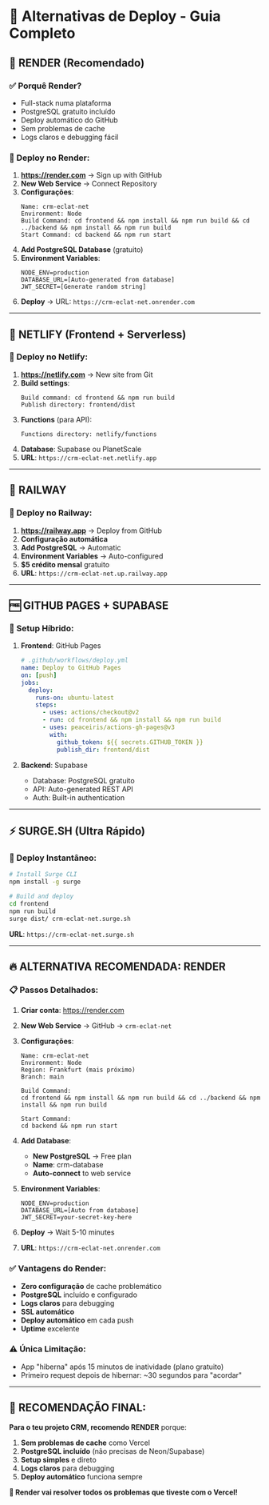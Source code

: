 # 🚀 Alternativas de Deploy - Guia Completo

## 🥇 RENDER (Recomendado)

### ✅ Porquê Render?
- Full-stack numa plataforma
- PostgreSQL gratuito incluído
- Deploy automático do GitHub
- Sem problemas de cache
- Logs claros e debugging fácil

### 🚀 Deploy no Render:
1. **https://render.com** → Sign up with GitHub
2. **New Web Service** → Connect Repository
3. **Configurações**:
   ```
   Name: crm-eclat-net
   Environment: Node
   Build Command: cd frontend && npm install && npm run build && cd ../backend && npm install && npm run build
   Start Command: cd backend && npm run start
   ```
4. **Add PostgreSQL Database** (gratuito)
5. **Environment Variables**:
   ```
   NODE_ENV=production
   DATABASE_URL=[Auto-generated from database]
   JWT_SECRET=[Generate random string]
   ```
6. **Deploy** → URL: `https://crm-eclat-net.onrender.com`

---

## 🥈 NETLIFY (Frontend + Serverless)

### 🚀 Deploy no Netlify:
1. **https://netlify.com** → New site from Git
2. **Build settings**:
   ```
   Build command: cd frontend && npm run build
   Publish directory: frontend/dist
   ```
3. **Functions** (para API):
   ```
   Functions directory: netlify/functions
   ```
4. **Database**: Supabase ou PlanetScale
5. **URL**: `https://crm-eclat-net.netlify.app`

---

## 🥉 RAILWAY

### 🚀 Deploy no Railway:
1. **https://railway.app** → Deploy from GitHub
2. **Configuração automática**
3. **Add PostgreSQL** → Automatic
4. **Environment Variables** → Auto-configured
5. **$5 crédito mensal** gratuito
6. **URL**: `https://crm-eclat-net.up.railway.app`

---

## 🆓 GITHUB PAGES + SUPABASE

### 🚀 Setup Híbrido:
1. **Frontend**: GitHub Pages
   ```yaml
   # .github/workflows/deploy.yml
   name: Deploy to GitHub Pages
   on: [push]
   jobs:
     deploy:
       runs-on: ubuntu-latest
       steps:
         - uses: actions/checkout@v2
         - run: cd frontend && npm install && npm run build
         - uses: peaceiris/actions-gh-pages@v3
           with:
             github_token: ${{ secrets.GITHUB_TOKEN }}
             publish_dir: frontend/dist
   ```

2. **Backend**: Supabase
   - Database: PostgreSQL gratuito
   - API: Auto-generated REST API
   - Auth: Built-in authentication

---

## ⚡ SURGE.SH (Ultra Rápido)

### 🚀 Deploy Instantâneo:
```bash
# Install Surge CLI
npm install -g surge

# Build and deploy
cd frontend
npm run build
surge dist/ crm-eclat-net.surge.sh
```

**URL**: `https://crm-eclat-net.surge.sh`

---

## 🔥 ALTERNATIVA RECOMENDADA: RENDER

### 📋 Passos Detalhados:

1. **Criar conta**: https://render.com
2. **New Web Service** → GitHub → `crm-eclat-net`
3. **Configurações**:
   ```
   Name: crm-eclat-net
   Environment: Node
   Region: Frankfurt (mais próximo)
   Branch: main
   
   Build Command: 
   cd frontend && npm install && npm run build && cd ../backend && npm install && npm run build
   
   Start Command:
   cd backend && npm run start
   ```

4. **Add Database**:
   - **New PostgreSQL** → Free plan
   - **Name**: crm-database
   - **Auto-connect** to web service

5. **Environment Variables**:
   ```
   NODE_ENV=production
   DATABASE_URL=[Auto from database]
   JWT_SECRET=your-secret-key-here
   ```

6. **Deploy** → Wait 5-10 minutes
7. **URL**: `https://crm-eclat-net.onrender.com`

### ✅ Vantagens do Render:
- **Zero configuração** de cache problemático
- **PostgreSQL** incluído e configurado
- **Logs claros** para debugging
- **SSL automático**
- **Deploy automático** em cada push
- **Uptime** excelente

### ⚠️ Única Limitação:
- App "hiberna" após 15 minutos de inatividade (plano gratuito)
- Primeiro request depois de hibernar: ~30 segundos para "acordar"

---

## 🎯 RECOMENDAÇÃO FINAL:

**Para o teu projeto CRM, recomendo RENDER** porque:
1. **Sem problemas de cache** como Vercel
2. **PostgreSQL incluído** (não precisas de Neon/Supabase)
3. **Setup simples** e direto
4. **Logs claros** para debugging
5. **Deploy automático** funciona sempre

**🚀 Render vai resolver todos os problemas que tiveste com o Vercel!**
